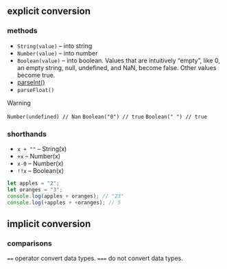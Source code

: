 ## explicit conversion

### methods

- `String(value)` – into string
- `Number(value)` – into number
- `Boolean(value)` – into boolean. Values that are intuitively “empty”, like 0, an empty string, null, undefined, and NaN, become false. Other values become true.
- [parseInt()](parseInt)
- `parseFloat()`

> [!warning]
> `Number(undefined) // Nan`
> `Boolean("0") // true`
> `Boolean(" ") // true`

### shorthands

- `x + ""` – String(x)
- `+x` – Number(x)
- `x-0` – Number(x)
- `!!x` – Boolean(x)

```js
let apples = "2";
let oranges = "3";
console.log(apples + oranges); // "23"
console.log(+apples + +oranges); // 5
```

## implicit conversion

### comparisons

`==` operator convert data types.
`===` do not convert data types.